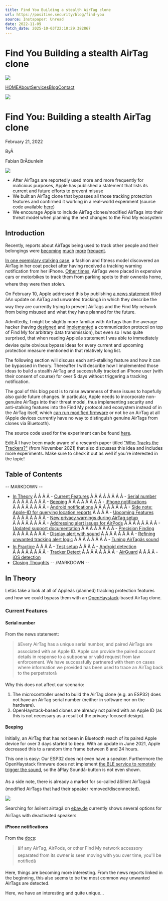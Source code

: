 ```yaml
---
title: Find You Building a stealth AirTag clone
url: https://positive.security/blog/find-you
source: Instapaper: Unread
date: 2022-11-09
fetch_date: 2025-10-03T22:10:29.382867
---
```


# Find You Building a stealth AirTag clone

![](https://cdn.prod.website-files.com/5f6498c074436c50c016e745/5f6498c074436cf0ef16e7ad_menu_icon_flipped.png)

[HOME](/)[About](/about)[Services](/services)[Blog](/blog)[Contact](/contact)

[![](https://cdn.prod.website-files.com/5f6498c074436c50c016e745/5f6498c074436c270016e798_purple.png)](/)

# Find You: Building a stealth AirTag clone

February 21, 2022

ByÂ

Fabian BrÃ¤unlein

![](https://cdn.prod.website-files.com/5f6498c074436c349716e747/6210d37a1cd882269988645e_cover_w_background_3.png)

* After AirTags are reportedly used more and more frequently for malicious purposes, Apple has published a statement that lists its current and future efforts to prevent misuse
* We built an AirTag clone that bypasses all those tracking protection features and confirmed it working in a real-world experiment (source code available [here](https://github.com/positive-security/find-you))
* We encourage Apple to include AirTag clones/modified AirTags into their threat model when planning the next changes to the Find My ecosystem

## Introduction

Recently, reports about AirTags being used to track other people and their belongings were [becoming](https://www.nytimes.com/2021/12/30/technology/apple-airtags-tracking-stalking.html) [much](https://www.theguardian.com/technology/2022/jan/20/apple-airtags-stalking-complaints-technology) [more](https://www.nbcnews.com/news/apple-airtag-showing-up-crimes-rcna9416) [frequent](https://www.fox2detroit.com/news/man-finds-apple-air-tag-tracker-on-his-dodge-charger).

[In one exemplary stalking case](https://swimsuit.si.com/swimnews/brooks-nader-shares-scary-stalking-story-involving-an-air-tag), a fashion and fitness model discovered an AirTag in her coat pocket after having received a tracking warning notification from her iPhone. [Other times](https://www.youtube.com/watch?v=WswKQxGOgWI), AirTags were placed in expensive cars or motorbikes to track them from parking spots to their ownerâs home, where they were then stolen.

On February 10, Apple addressed this by publishing [a news statement](https://www.apple.com/newsroom/2022/02/an-update-on-airtag-and-unwanted-tracking/) titled âAn update on AirTag and unwanted trackingâ in which they describe the way they are currently trying to prevent AirTags and the Find My network from being misused and what they have planned for the future.

Admittedly, I might be slightly more familiar with AirTags than the average hacker (having [designed](https://positive.security/blog/send-my) and [implemented](https://github.com/positive-security/send-my) a communication protocol on top of Find My for arbitrary data transmission), but even so I was quite surprised, that when reading Appleâs statement I was able to immediately devise quite obvious bypass ideas for every current and upcoming protection measure mentioned in that relatively long list.

The following section will discuss each anti-stalking feature and how it can be bypassed in theory. Thereafter I will describe how I implemented those ideas to build a stealth AirTag and successfully tracked an iPhone user (with their consent of course) for over 5 days without triggering a tracking notification.

The goal of this blog post is to raise awareness of these issues to hopefully also guide future changes. In particular, Apple needs to incorporate non-genuine AirTags into their threat model, thus implementing security and anti-stalking features into the Find My protocol and ecosystem instead of in the AirTag itself, which [can run modified firmware](https://www.vice.com/en/article/pkbpa7/hackers-are-having-a-field-day-with-airtags) or not be an AirTag at all (Apple devices currently have no way to distinguish genuine AirTags from clones via Bluetooth).

The source code used for the experiment can be found [here](https://github.com/positive-security/find-you).

Edit:Â I have been made aware of a research paper titled ["Who Tracks the Trackers?"](https://dl.acm.org/doi/abs/10.1145/3463676.3485616?sid=SCITRUS) (from November 2021) that also discusses this idea and includes more experiments. Make sure to check it out as well if you're interested in the topic!

## Table of Contents

-- MARKDOWN --
- [In Theory](#in-theory)
Â Â Â Â - [Current Features](#current-features)
Â Â Â Â Â Â Â Â - [Serial number](#serial-number)
Â Â Â Â Â Â Â Â - [Beeping](#beeping)
Â Â Â Â Â Â Â Â - [iPhone notifications](#iphone-notifications)
Â Â Â Â Â Â Â Â - [Android notifications](#android-notifications)
Â Â Â Â Â Â Â Â - [Side note: Apple-ID for querying location reports](#side-note-apple-id-needed-to-query-location-reports)
Â Â Â Â - [Upcoming Features](#upcoming-features)
Â Â Â Â Â Â Â Â - [New privacy warnings during AirTag setup](#new-privacy-warnings-during-airtag-setup)
Â Â Â Â Â Â Â Â - [Addressing alert issues for AirPods](#addressing-alert-issues-for-airpods)
Â Â Â Â Â Â Â Â - [Updated support documentation](#updated-support-documentation)
Â Â Â Â Â Â Â Â - [Precision Finding](#precision-finding)
Â Â Â Â Â Â Â Â - [Display alert with sound](#display-alert-with-sound)
Â Â Â Â Â Â Â Â - [Refining unwanted tracking alert logic](#refining-unwanted-tracking-alert-logic)
Â Â Â Â Â Â Â Â - [Tuning AirTagâs sound](#tuning-airtagâs-sound)
- [In Practice](#in-practice)
Â Â Â Â - [Test setup](#test-setup)
Â Â Â Â - [Android detection](#android-detection)
Â Â Â Â Â Â Â Â - [Tracker Detect](#tracker-detect)
Â Â Â Â Â Â Â Â - [AirGuard](#airguard)
Â Â Â Â - [iOS detection](#ios-detection)
- [Closing Thoughts](#closing-thoughts)
-- /MARKDOWN --

## In Theory

Letâs take a look at all of Appleâs (planned) tracking protection features and how we could bypass them with an [OpenHaystack](https://github.com/seemoo-lab/openhaystack)-based AirTag clone.

### Current Features

#### Serial number

From the news statement:

> âEvery AirTag has a unique serial number, and paired AirTags are associated with an Apple ID. Apple can provide the paired account details in response to a subpoena or valid request from law enforcement. We have successfully partnered with them on cases where information we provided has been used to trace an AirTag back to the perpetratorâ

Why this does not affect our scenario:

1. The microcontroller used to build the AirTag clone (e.g. an ESP32) does not have an AirTag serial number (neither in software nor on the hardware).
2. OpenHaystack-based clones are already not paired with an Apple ID (as this is not necessary as a result of the privacy-focused design).

#### Beeping

Initially, an AirTag that has not been in Bluetooth reach of its paired Apple device for over 3 days started to beep. With an update in June 2021, Apple decreased this to a random time frame between 8 and 24 hours.

This one is easy: Our ESP32 does not even have a speaker. Furthermore the OpenHaystack firmware does not implement [the BLE service to remotely trigger the sound](https://github.com/seemoo-lab/AirGuard/blob/1214230bd4b4059c5521068d6c96b6e21d8b07d2/app/src/main/java/de/seemoo/at_tracking_detection/util/ble/BluetoothLeService.kt#L113-L147), so the âPlay Soundâ-button is not even shown.

As a side note, there is already a market for so-called âSilent AirTagsâ (modified AirTags that had their speaker removed/disconnected).

[![](https://cdn.prod.website-files.com/5f6498c074436c349716e747/6210d43c1cd882b7a2886558_find_you_silent_airtag_ebay.png)](https://positive.security/#zoom)

Searching for âsilent airtagâ on [ebay.de](http://ebay.de) currently shows several options for AirTags with deactivated speakers

#### iPhone notifications

From the [docs](https://support.apple.com/en-us/HT212227):

> âIf any AirTag, AirPods, or other Find My network accessory separated from its owner is seen moving with you over time, you'll be notifiedâ

Here, things are becoming more interesting. From the news reports linked in the beginning, this also seems to be the most common way unwanted AirTags are detected.

Here, we have an interesting and quite unique...